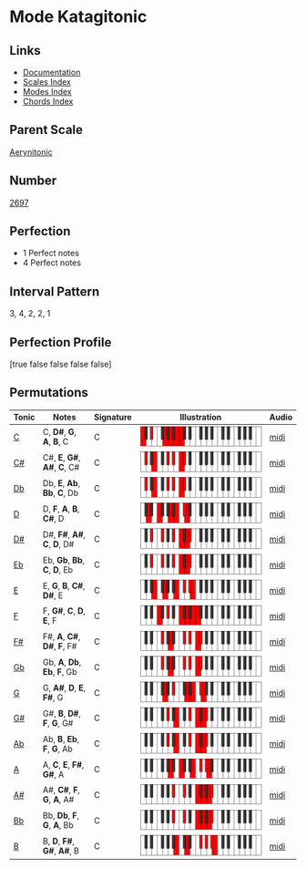 # Mode Katagitonic

## Links

- [Documentation](index.md)
- [Scales Index](Scales.md)
- [Modes Index](Modes.md)
- [Chords Index](Chords.md)

## Parent Scale

[Aerynitonic](ScaleAerynitonic.md)

## Number

[2697](https://ianring.com/musictheory/scales/2697)

## Perfection

- 1 Perfect notes
- 4 Perfect notes

## Interval Pattern

3, 4, 2, 2, 1

## Perfection Profile

[true false false false false]

## Permutations

| Tonic | Notes | Signature | Illustration | Audio |
|-------|-------|-----------|--------------|-------|
| [C](ModeCNaturalKatagitonic.md) | C, **D#**, **G**, **A**, **B**, C | C | ![CNaturalKatagitonic](ModeCNaturalKatagitonic.png) | [midi](https://github.com/edipermadi/music/blob/main/docs/ModeCNaturalKatagitonic.mid?raw=true) |
| [C#](ModeCSharpKatagitonic.md) | C#, **E**, **G#**, **A#**, **C**, C# | C | ![CSharpKatagitonic](ModeCSharpKatagitonic.png) | [midi](https://github.com/edipermadi/music/blob/main/docs/ModeCSharpKatagitonic.mid?raw=true) |
| [Db](ModeDFlatKatagitonic.md) | Db, **E**, **Ab**, **Bb**, **C**, Db | C | ![DFlatKatagitonic](ModeDFlatKatagitonic.png) | [midi](https://github.com/edipermadi/music/blob/main/docs/ModeDFlatKatagitonic.mid?raw=true) |
| [D](ModeDNaturalKatagitonic.md) | D, **F**, **A**, **B**, **C#**, D | C | ![DNaturalKatagitonic](ModeDNaturalKatagitonic.png) | [midi](https://github.com/edipermadi/music/blob/main/docs/ModeDNaturalKatagitonic.mid?raw=true) |
| [D#](ModeDSharpKatagitonic.md) | D#, **F#**, **A#**, **C**, **D**, D# | C | ![DSharpKatagitonic](ModeDSharpKatagitonic.png) | [midi](https://github.com/edipermadi/music/blob/main/docs/ModeDSharpKatagitonic.mid?raw=true) |
| [Eb](ModeEFlatKatagitonic.md) | Eb, **Gb**, **Bb**, **C**, **D**, Eb | C | ![EFlatKatagitonic](ModeEFlatKatagitonic.png) | [midi](https://github.com/edipermadi/music/blob/main/docs/ModeEFlatKatagitonic.mid?raw=true) |
| [E](ModeENaturalKatagitonic.md) | E, **G**, **B**, **C#**, **D#**, E | C | ![ENaturalKatagitonic](ModeENaturalKatagitonic.png) | [midi](https://github.com/edipermadi/music/blob/main/docs/ModeENaturalKatagitonic.mid?raw=true) |
| [F](ModeFNaturalKatagitonic.md) | F, **G#**, **C**, **D**, **E**, F | C | ![FNaturalKatagitonic](ModeFNaturalKatagitonic.png) | [midi](https://github.com/edipermadi/music/blob/main/docs/ModeFNaturalKatagitonic.mid?raw=true) |
| [F#](ModeFSharpKatagitonic.md) | F#, **A**, **C#**, **D#**, **F**, F# | C | ![FSharpKatagitonic](ModeFSharpKatagitonic.png) | [midi](https://github.com/edipermadi/music/blob/main/docs/ModeFSharpKatagitonic.mid?raw=true) |
| [Gb](ModeGFlatKatagitonic.md) | Gb, **A**, **Db**, **Eb**, **F**, Gb | C | ![GFlatKatagitonic](ModeGFlatKatagitonic.png) | [midi](https://github.com/edipermadi/music/blob/main/docs/ModeGFlatKatagitonic.mid?raw=true) |
| [G](ModeGNaturalKatagitonic.md) | G, **A#**, **D**, **E**, **F#**, G | C | ![GNaturalKatagitonic](ModeGNaturalKatagitonic.png) | [midi](https://github.com/edipermadi/music/blob/main/docs/ModeGNaturalKatagitonic.mid?raw=true) |
| [G#](ModeGSharpKatagitonic.md) | G#, **B**, **D#**, **F**, **G**, G# | C | ![GSharpKatagitonic](ModeGSharpKatagitonic.png) | [midi](https://github.com/edipermadi/music/blob/main/docs/ModeGSharpKatagitonic.mid?raw=true) |
| [Ab](ModeAFlatKatagitonic.md) | Ab, **B**, **Eb**, **F**, **G**, Ab | C | ![AFlatKatagitonic](ModeAFlatKatagitonic.png) | [midi](https://github.com/edipermadi/music/blob/main/docs/ModeAFlatKatagitonic.mid?raw=true) |
| [A](ModeANaturalKatagitonic.md) | A, **C**, **E**, **F#**, **G#**, A | C | ![ANaturalKatagitonic](ModeANaturalKatagitonic.png) | [midi](https://github.com/edipermadi/music/blob/main/docs/ModeANaturalKatagitonic.mid?raw=true) |
| [A#](ModeASharpKatagitonic.md) | A#, **C#**, **F**, **G**, **A**, A# | C | ![ASharpKatagitonic](ModeASharpKatagitonic.png) | [midi](https://github.com/edipermadi/music/blob/main/docs/ModeASharpKatagitonic.mid?raw=true) |
| [Bb](ModeBFlatKatagitonic.md) | Bb, **Db**, **F**, **G**, **A**, Bb | C | ![BFlatKatagitonic](ModeBFlatKatagitonic.png) | [midi](https://github.com/edipermadi/music/blob/main/docs/ModeBFlatKatagitonic.mid?raw=true) |
| [B](ModeBNaturalKatagitonic.md) | B, **D**, **F#**, **G#**, **A#**, B | C | ![BNaturalKatagitonic](ModeBNaturalKatagitonic.png) | [midi](https://github.com/edipermadi/music/blob/main/docs/ModeBNaturalKatagitonic.mid?raw=true) |
